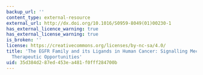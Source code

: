 ```yaml
---
backup_url: ''
content_type: external-resource
external_url: http://dx.doi.org/10.1016/S0959-8049(01)00230-1
has_external_licence_warning: true
has_external_license_warning: true
is_broken: ''
license: https://creativecommons.org/licenses/by-nc-sa/4.0/
title: 'The EGFR Family and its Ligands in Human Cancer: Signalling Mechanisms and
  Therapeutic Opportunities'
uid: 35d384d2-87ed-453e-a481-f0fff284700b
---
```

